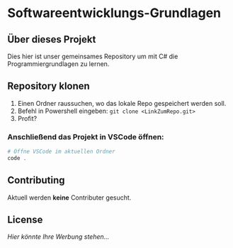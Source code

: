 # Softwareentwicklungs-Grundlagen

## Über dieses Projekt

Dies hier ist unser gemeinsames Repository um mit C# die Programmiergrundlagen zu lernen.


## Repository klonen

1. Einen Ordner raussuchen, wo das lokale Repo gespeichert werden soll.
2. Befehl in Powershell eingeben: `git clone <LinkZumRepo.git>`
3. Profit?

### Anschließend das Projekt in VSCode öffnen:

```powershell
# Öffne VSCode im aktuellen Ordner
code .
```

## Contributing

Aktuell werden **keine** Contributer gesucht.

## License

*Hier könnte Ihre Werbung stehen...*